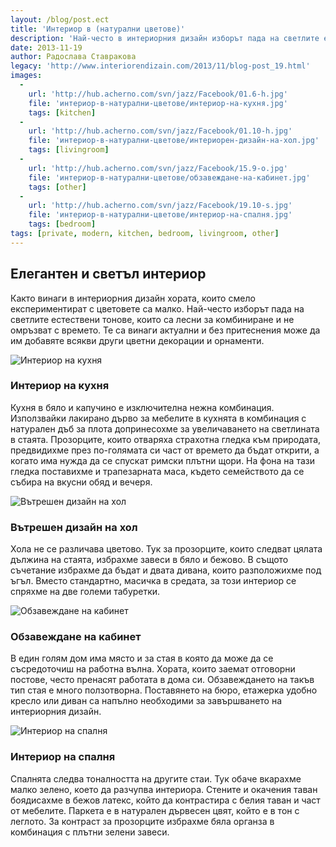 ```yaml
---
layout: /blog/post.ect
title: 'Интериор в (натурални цветове)'
description: 'Най-често в интериорния дизайн изборът пада на светлите естествени тонове, които са лесни за комбиниране и не oмръзват с времето. Те са винаги актуални и без притеснения може да им добавяте всякви други цветни декорации и орнаменти.'
date: 2013-11-19
author: Радослава Ставракова
legacy: 'http://www.interiorendizain.com/2013/11/blog-post_19.html'
images:
  -
    url: 'http://hub.acherno.com/svn/jazz/Facebook/01.6-h.jpg'
    file: 'интериор-в-натурални-цветове/интериор-на-кухня.jpg'
    tags: [kitchen]
  -
    url: 'http://hub.acherno.com/svn/jazz/Facebook/01.10-h.jpg'
    file: 'интериор-в-натурални-цветове/интериорен-дизайн-на-хол.jpg'
    tags: [livingroom]
  -
    url: 'http://hub.acherno.com/svn/jazz/Facebook/15.9-o.jpg'
    file: 'интериор-в-натурални-цветове/обзавеждане-на-кабинет.jpg'
    tags: [other]
  -
    url: 'http://hub.acherno.com/svn/jazz/Facebook/19.10-s.jpg'
    file: 'интериор-в-натурални-цветове/интериор-на-спалня.jpg'
    tags: [bedroom]
tags: [private, modern, kitchen, bedroom, livingroom, other]
---
```

## **Елегантен** и светъл **интериор**
Както винаги в интериорния дизайн хората, които смело експериментират с цветовете са малко. Най-често изборът пада на светлите естествени тонове, които са лесни за комбиниране и не oмръзват с времето. Те са винаги актуални и без притеснения може да им добавяте всякви други цветни декорации и орнаменти.

![Интериор на кухня](интериор-в-натурални-цветове/интериор-на-кухня.jpg)
### Интериор на **кухня**

Кухня в бяло и капучино е изключителна нежна комбинация. Използвайки лакирано дърво за мебелите в кухнята в комбинация с натурален дъб за плота допринесохме за увеличаването на светлината в стаята. Прозорците, които отваряха страхотна гледка към природата, предвидихме през по-голямата си част от времето да бъдат открити, а когато има нужда да се спускат римски плътни щори. На фона на тази гледка поставихме и трапезарната маса, където семейството да се събира на вкусни обяд и вечеря.

![Вътрешен дизайн на хол](интериор-в-натурални-цветове/интериорен-дизайн-на-хол.jpg)
### Вътрешен дизайн на **хол**

Хола не се различава цветово. Тук за прозорците, които следват цялата дължина на стаята, избрахме завеси в бяло и бежово. В същото съчетание избрахме да бъдат и двата дивана, които разположихме под ъгъл. Вместо стандартно, масичка в средата, за този интериор се спряхме на две големи табуретки.

![Обзавеждане на кабинет](интериор-в-натурални-цветове/обзавеждане-на-кабинет.jpg)
### Обзавеждане на **кабинет**

В един голям дом има място и за стая в която да може да се съсредоточиш на работна вълна. Хората, които заемат отговорни постове, често пренасят работата в дома си. Обзавеждането на такъв тип стая е много ползотворна. Поставянето на бюро, етажерка удобно кресло или диван са напълно необходими за завършването на интериорния дизайн.

![Интериор на спалня](интериор-в-натурални-цветове/интериор-на-спалня.jpg)
### Интериор на **спалня**

Спалнята следва тоналността на другите стаи. Тук обаче вкарахме малко зелено, което да разчупва интериора. Стените и окачения таван боядисахме в бежов латекс, който да контрастира с белия таван и част от мебелите. Паркета е в натурален дървесен цвят, който е в тон с леглото. За контраст за прозорците избрахме бяла органза в комбинация с плътни зелени завеси.